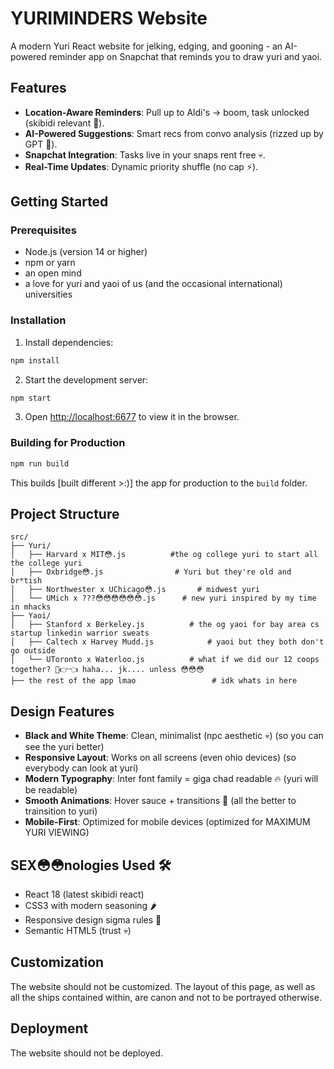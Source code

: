 # YURIMINDERS Website

A modern Yuri React website for jelking, edging, and gooning - an AI-powered reminder app on Snapchat that reminds you to draw yuri and yaoi.

## Features

- **Location-Aware Reminders**: Pull up to Aldi's → boom, task unlocked (skibidi relevant 📍).
- **AI-Powered Suggestions**: Smart recs from convo analysis (rizzed up by GPT 💅).
- **Snapchat Integration**: Tasks live in your snaps rent free 💀.
- **Real-Time Updates**: Dynamic priority shuffle (no cap ⚡).

## Getting Started

### Prerequisites

- Node.js (version 14 or higher)
- npm or yarn
- an open mind
- a love for yuri and yaoi of us (and the occasional international) universities

### Installation

1. Install dependencies:
```bash
npm install
```

2. Start the development server:
```bash
npm start
```

3. Open [http://localhost:6677](http://localhost:6677) to view it in the browser.

### Building for Production

```bash
npm run build
```

This builds [built different >:)] the app for production to the `build` folder.

## Project Structure

```
src/
├── Yuri/
│   ├── Harvard x MIT😳.js          #the og college yuri to start all the college yuri 
│   ├── Oxbridge😳.js                # Yuri but they're old and br*tish
│   ├── Northwester x UChicago😳.js       # midwest yuri 
│   └── UMich x ???😳😳😳😳😳😳.js      # new yuri inspired by my time in mhacks
├── Yaoi/
│   ├── Stanford x Berkeley.js          # the og yaoi for bay area cs startup linkedin warrior sweats
│   ├── Caltech x Harvey Mudd.js            # yaoi but they both don't go outside
│   └── UToronto x Waterloo.js          # what if we did our 12 coops together? 🥺👉👈 haha... jk.... unless 😳😳😳
├── the rest of the app lmao                 # idk whats in here
```

## Design Features

- **Black and White Theme**: Clean, minimalist (npc aesthetic 💀) (so you can see the yuri better)
- **Responsive Layout**: Works on all screens (even ohio devices) (so everybody can look at yuri)
- **Modern Typography**: Inter font family = giga chad readable 🔥 (yuri will be readable)
- **Smooth Animations**: Hover sauce + transitions 💃 (all the better to trainsition to yuri)
- **Mobile-First**: Optimized for mobile devices (optimized for MAXIMUM YURI VIEWING)

## SEX😳😳nologies Used 🛠️

- React 18 (latest skibidi react)
- CSS3 with modern seasoning 🌶️
- Responsive design sigma rules 📐
- Semantic HTML5 (trust 💀)

## Customization

The website should not be customized. The layout of this page, as well as all the ships contained within, are canon and not to be portrayed otherwise. 

## Deployment

The website should not be deployed. 



